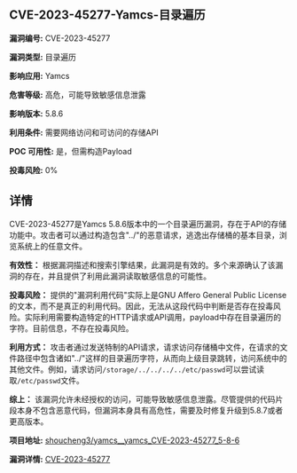 ## CVE-2023-45277-Yamcs-目录遍历

**漏洞编号:** CVE-2023-45277

**漏洞类型:** 目录遍历

**影响应用:** Yamcs

**危害等级:** 高危，可能导致敏感信息泄露

**影响版本:** 5.8.6

**利用条件:** 需要网络访问和可访问的存储API

**POC 可用性:** 是，但需构造Payload

**投毒风险:** 0%

## 详情

CVE-2023-45277是Yamcs 5.8.6版本中的一个目录遍历漏洞，存在于API的存储功能中。攻击者可以通过构造包含"../"的恶意请求，逃逸出存储桶的基本目录，浏览系统上的任意文件。 

**有效性：**
根据漏洞描述和搜索引擎结果，此漏洞是有效的。多个来源确认了该漏洞的存在，并且提供了利用此漏洞读取敏感信息的可能性。

**投毒风险：**
提供的"漏洞利用代码"实际上是GNU Affero General Public License的文本，而不是真正的利用代码。因此，无法从这段代码中判断是否存在投毒风险。实际利用需要构造特定的HTTP请求或API调用，payload中存在目录遍历的字符。目前信息，不存在投毒风险。

**利用方式：**
攻击者通过发送特制的API请求，请求访问存储桶中文件，在请求的文件路径中包含诸如"../"这样的目录遍历字符，从而向上级目录跳转，访问系统中的其他文件。例如，请求访问`/storage/../../../../etc/passwd`可以尝试读取`/etc/passwd`文件。

**综上：**
该漏洞允许未经授权的访问，可能导致敏感信息泄露。尽管提供的代码片段本身不包含恶意代码，但漏洞本身具有高危性，需要及时修复升级到5.8.7或者更高版本。

**项目地址:** [shoucheng3/yamcs__yamcs_CVE-2023-45277_5-8-6](https://github.com/shoucheng3/yamcs__yamcs_CVE-2023-45277_5-8-6)

**漏洞详情:** [CVE-2023-45277](https://nvd.nist.gov/vuln/detail/CVE-2023-45277)